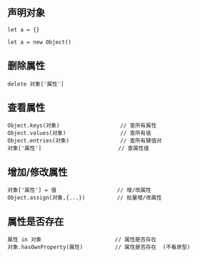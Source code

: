 ## 声明对象
```
let a = {}

let a = new Object()
```



## 删除属性
```
delete 对象['属性']
```



## 查看属性
```
Object.keys(对象)                   // 查所有属性
Object.values(对象)                 // 查所有值
Object.entries(对象)                // 查所有键值对
对象['属性']                        // 查属性值
```



## 增加/修改属性
```
对象['属性'] = 值                   // 增/改属性
Object.assign(对象,{...})          // 批量增/改属性
```



## 属性是否存在
```
属性 in 对象                       // 属性是否存在
对象.hasOwnProperty(属性)          // 属性是否存在  (不看原型)
```

